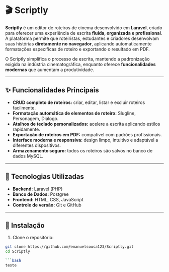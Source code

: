 # 🎬 Scriptly

**Scriptly** é um editor de roteiros de cinema desenvolvido em **Laravel**, criado para oferecer uma experiência de escrita **fluida, organizada e profissional**.  
A plataforma permite que roteiristas, estudantes e criadores desenvolvam suas histórias **diretamente no navegador**, aplicando automaticamente formatações específicas de roteiro e exportando o resultado em PDF.

O Scriptly simplifica o processo de escrita, mantendo a padronização exigida na indústria cinematográfica, enquanto oferece **funcionalidades modernas** que aumentam a produtividade.

---

## ✨ Funcionalidades Principais

- **CRUD completo de roteiros:** criar, editar, listar e excluir roteiros facilmente.  
- **Formatação automática de elementos de roteiro:** Slugline, Personagem, Diálogo.  
- **Atalhos de teclado personalizados:** acelere a escrita aplicando estilos rapidamente.  
- **Exportação de roteiros em PDF:** compatível com padrões profissionais.  
- **Interface moderna e responsiva:** design limpo, intuitivo e adaptável a diferentes dispositivos.  
- **Armazenamento seguro:** todos os roteiros são salvos no banco de dados MySQL.

---

## 🧩 Tecnologias Utilizadas

- **Backend:** Laravel (PHP)  
- **Banco de Dados:** Postgree  
- **Frontend:** HTML, CSS, JavaScript  
- **Controle de versão:** Git e GitHub  

---

## 🚀 Instalação

1. Clone o repositório:
```bash
git clone https://github.com/emanuelsousa123/Scriptly.git
cd Scriptly

```bash
teste
